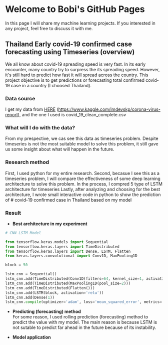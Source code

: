 # Welcome to Bobi's GitHub Pages

In this page I will share my machine learning projects. If you interested in any project, feel free to discuss it with me.

## Thailand Early covid-19 confirmed case forecasting using Timeseries (overview)

We all know about covid-19 spreading speed is very fast. In its early encounter, many country try to surpress the its spreading speed. However, it's still hard to predict how fast it will spread across the country. This project objective is to get predictions or forecasting total confirmed covid-19 case in a country (I choosed Thailand).

### Data source

I get my data from [HERE](https://www.kaggle.com/imdevskp/corona-virus-report) (https://www.kaggle.com/imdevskp/corona-virus-report), and the one I used is covid_19_clean_complete.csv

### What will I do with the data?

From my prespective, we cas see this data as timeseries problem. Despite timeseries is not the most suitable model to solve this problem, it still gave us some insight about what will happen in the future.

### Research method

First, I used python for my entire research.
Second, becasue I see this as a timeseries problem, I will compare the effectiveness of some deep learning architecture to solve this problem. In the process, I compred 5 type of LSTM architecture for timeseries
Lastly, after analyzing and choosing for the best architecture, I wrote small interactive code in python to show the prediction of # covid-19 confirmed case in Thailand based on my model

### Result

- **Best architecture in my experiment**
```python
# CNN LSTM Model

from tensorflow.keras.models import Sequential
from tensorflow.keras.layers import TimeDistributed
from tensorflow.keras.layers import Dense, LSTM, Flatten
from keras.layers.convolutional import Conv1D, MaxPooling1D

block = 50

lstm_cnn = Sequential()
lstm_cnn.add(TimeDistributed(Conv1D(filters=64, kernel_size=1, activation='relu'), input_shape=(None, n_steps, n_features)))
lstm_cnn.add(TimeDistributed(MaxPooling1D(pool_size=2)))
lstm_cnn.add(TimeDistributed(Flatten()))
lstm_cnn.add(LSTM(block, activation='relu'))
lstm_cnn.add(Dense(1))
lstm_cnn.compile(optimizer='adam', loss='mean_squared_error', metrics='cosine_similarity')
```

- **Predicting (forecasting) method**\
For some reason, I used rolling prediction (forecasting) method to predict the value with my model. The main reason is because LSTM is not sutable to predict far ahead in the future because of its instability.

- **Model application**
